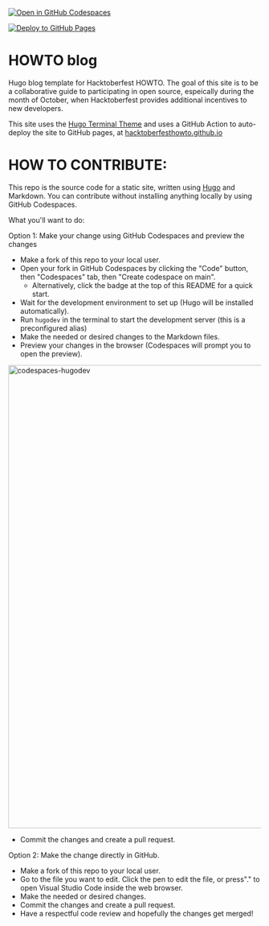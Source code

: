 [![Open in GitHub Codespaces](https://github.com/codespaces/badge.svg)](https://codespaces.new/hacktoberfesthowto/howto-blog)

[![Deploy to GitHub Pages](https://github.com/hacktoberfesthowto/howto-blog/actions/workflows/push.yml/badge.svg)](https://github.com/hacktoberfesthowto/howto-blog/actions/workflows/push.yml)

# HOWTO blog
Hugo blog template for Hacktoberfest HOWTO. The goal of this site is to be a collaborative guide to participating in open source, espeically during the month of October, when Hacktoberfest provides additional incentives to new developers.

This site uses the [Hugo Terminal Theme](https://github.com/panr/hugo-theme-terminal) and uses a GitHub Action to auto-deploy the site to GitHub pages, at [hacktoberfesthowto.github.io](https://hacktoberfesthowto.github.io/)


# HOW TO CONTRIBUTE:
This repo is the source code for a static site, written using [Hugo](https://gohugo.io/) and Markdown.
You can contribute without installing anything locally by using GitHub Codespaces.

What you'll want to do:

Option 1: Make your change using GitHub Codespaces and preview the changes

- Make a fork of this repo to your local user.
- Open your fork in GitHub Codespaces by clicking the "Code" button, then "Codespaces" tab, then "Create codespace on main".
  - Alternatively, click the badge at the top of this README for a quick start.
- Wait for the development environment to set up (Hugo will be installed automatically).
- Run `hugodev` in the terminal to start the development server (this is a preconfigured alias)
- Make the needed or desired changes to the Markdown files.
- Preview your changes in the browser (Codespaces will prompt you to open the preview).

<img width="1912" height="921" alt="codespaces-hugodev" src="https://github.com/user-attachments/assets/e3d9b460-bcc9-4dc0-80bf-b30672243a28" />

- Commit the changes and create a pull request.


Option 2: Make the change directly in GitHub.
- Make a fork of this repo to your local user.
- Go to the file you want to edit. Click the pen to edit the file, or press"." to open Visual Studio Code inside the web browser.
- Make the needed or desired changes.
- Commit the changes and create a pull request.
- Have a respectful code review and hopefully the changes get merged!
